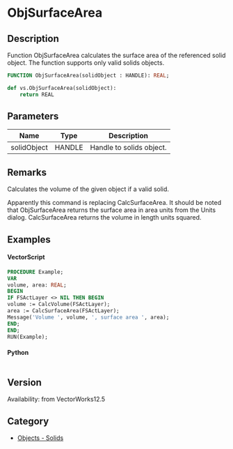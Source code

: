 # ObjSurfaceArea

## Description
Function ObjSurfaceArea calculates the surface area of the referenced solid object. The function supports only valid solids objects.

```pascal
FUNCTION ObjSurfaceArea(solidObject : HANDLE): REAL;
```

```python
def vs.ObjSurfaceArea(solidObject):
    return REAL
```

## Parameters
|Name|Type|Description|
|---|---|---|
|solidObject|HANDLE|Handle to solids object.|

## Remarks
Calculates the volume of the given object if a valid solid.




Apparently this command is replacing CalcSurfaceArea. It should be noted that ObjSurfaceArea returns the surface area in area units from the Units dialog. CalcSurfaceArea returns the volume in length units squared.

## Examples
#### VectorScript ####
```pascal
PROCEDURE Example;
VAR
volume, area: REAL;
BEGIN
IF FSActLayer <> NIL THEN BEGIN
volume := CalcVolume(FSActLayer);
area := CalcSurfaceArea(FSActLayer);
Message('Volume ', volume, ', surface area ', area);
END;
END;
RUN(Example);
```
#### Python ####
```python

```

## Version
Availability: from VectorWorks12.5

## Category
* [Objects - Solids](../Categories/Objects%20-%20Solids.md)
